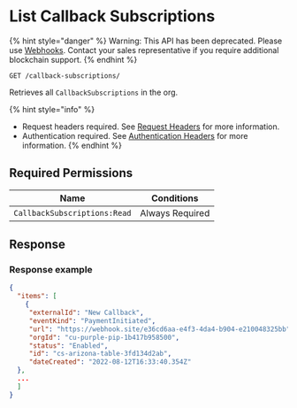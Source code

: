 # List Callback Subscriptions

&#x20;&#x20;

{% hint style="danger" %}
Warning: This API has been deprecated.  Please use [Webhooks](../../../webhooks/).  Contact your sales representative if you require additional blockchain support. &#x20;
{% endhint %}

&#x20;

`GET /callback-subscriptions/`

Retrieves all `CallbackSubscriptions` in the org.

{% hint style="info" %}
* Request headers required. See [Request Headers](../../../../advanced-topics/authentication/request-headers.md) for more information.
* Authentication required. See [Authentication Headers](../../../../advanced-topics/authentication/request-headers.md#authentication-headers) for more information.
{% endhint %}

## Required Permissions

| Name                         | Conditions      |
| ---------------------------- | --------------- |
| `CallbackSubscriptions:Read` | Always Required |

## Response <a href="#response" id="response"></a>

### Response example <a href="#response-example" id="response-example"></a>

```json
{
  "items": [
    {
     "externalId": "New Callback",
     "eventKind": "PaymentInitiated",
     "url": "https://webhook.site/e36cd6aa-e4f3-4da4-b904-e210048325bb",
     "orgId": "cu-purple-pip-1b417b958500",
     "status": "Enabled",
     "id": "cs-arizona-table-3fd134d2ab",
     "dateCreated": "2022-08-12T16:33:40.354Z"
  },
  ...
  ]
}
```
